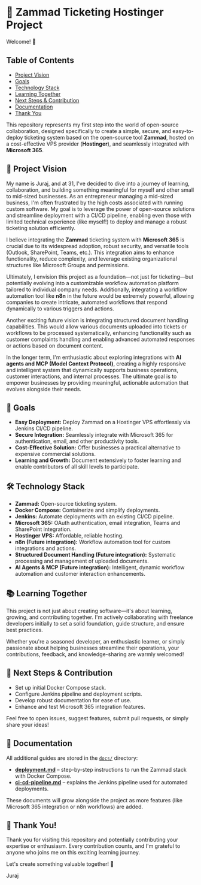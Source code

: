 # 🚀 Zammad Ticketing Hostinger Project

Welcome! 👋

## Table of Contents
- [Project Vision](#-project-vision)
- [Goals](#-goals)
- [Technology Stack](#-technology-stack)
- [Learning Together](#-learning-together)
- [Next Steps & Contribution](#-next-steps--contribution)
- [Documentation](#-documentation)
- [Thank You](#-thank-you)

This repository represents my first step into the world of open-source collaboration, designed specifically to create a simple, secure, and easy-to-deploy ticketing system based on the open-source tool **Zammad**, hosted on a cost-effective VPS provider (**Hostinger**), and seamlessly integrated with **Microsoft 365**.

## 🎯 Project Vision

My name is Juraj, and at 31, I've decided to dive into a journey of learning, collaboration, and building something meaningful for myself and other small to mid-sized businesses. As an entrepreneur managing a mid-sized business, I'm often frustrated by the high costs associated with running custom software. My goal is to leverage the power of open-source solutions and streamline deployment with a CI/CD pipeline, enabling even those with limited technical experience (like myself!) to deploy and manage a robust ticketing solution efficiently.

I believe integrating the **Zammad** ticketing system with **Microsoft 365** is crucial due to its widespread adoption, robust security, and versatile tools (Outlook, SharePoint, Teams, etc.). This integration aims to enhance functionality, reduce complexity, and leverage existing organizational structures like Microsoft Groups and permissions.

Ultimately, I envision this project as a foundation—not just for ticketing—but potentially evolving into a customizable workflow automation platform tailored to individual company needs. Additionally, integrating a workflow automation tool like **n8n** in the future would be extremely powerful, allowing companies to create intricate, automated workflows that respond dynamically to various triggers and actions.

Another exciting future vision is integrating structured document handling capabilities. This would allow various documents uploaded into tickets or workflows to be processed systematically, enhancing functionality such as customer complaints handling and enabling advanced automated responses or actions based on document content.

In the longer term, I'm enthusiastic about exploring integrations with **AI agents and MCP (Model Context Protocol)**, creating a highly responsive and intelligent system that dynamically supports business operations, customer interactions, and internal processes. The ultimate goal is to empower businesses by providing meaningful, actionable automation that evolves alongside their needs.

## 🔑 Goals

* **Easy Deployment:** Deploy Zammad on a Hostinger VPS effortlessly via Jenkins CI/CD pipeline.
* **Secure Integration:** Seamlessly integrate with Microsoft 365 for authentication, email, and other productivity tools.
* **Cost-Effective Solution:** Offer businesses a practical alternative to expensive commercial solutions.
* **Learning and Growth:** Document extensively to foster learning and enable contributors of all skill levels to participate.

## 🛠️ Technology Stack

* **Zammad:** Open-source ticketing system.
* **Docker Compose:** Containerize and simplify deployments.
* **Jenkins:** Automate deployments with an existing CI/CD pipeline.
* **Microsoft 365:** OAuth authentication, email integration, Teams and SharePoint integration.
* **Hostinger VPS:** Affordable, reliable hosting.
* **n8n (Future integration):** Workflow automation tool for custom integrations and actions.
* **Structured Document Handling (Future integration):** Systematic processing and management of uploaded documents.
* **AI Agents & MCP (Future integration):** Intelligent, dynamic workflow automation and customer interaction enhancements.

## 📚 Learning Together

This project is not just about creating software—it's about learning, growing, and contributing together. I'm actively collaborating with freelance developers initially to set a solid foundation, guide structure, and ensure best practices.

Whether you're a seasoned developer, an enthusiastic learner, or simply passionate about helping businesses streamline their operations, your contributions, feedback, and knowledge-sharing are warmly welcomed!

## 🚧 Next Steps & Contribution

* Set up initial Docker Compose stack.
* Configure Jenkins pipeline and deployment scripts.
* Develop robust documentation for ease of use.
* Enhance and test Microsoft 365 integration features.

Feel free to open issues, suggest features, submit pull requests, or simply share your ideas!

## 📖 Documentation

All additional guides are stored in the [`docs/`](docs/) directory:

- **[deployment.md](docs/deployment.md)** – step-by-step instructions to run the Zammad stack with Docker Compose.
- **[ci-cd-pipeline.md](docs/ci-cd-pipeline.md)** – explains the Jenkins pipeline used for automated deployments.

These documents will grow alongside the project as more features (like Microsoft 365 integration or n8n workflows) are added.

## 🙏 Thank You!

Thank you for visiting this repository and potentially contributing your expertise or enthusiasm. Every contribution counts, and I'm grateful to anyone who joins me on this exciting learning journey.

Let's create something valuable together! 🌟

Juraj
